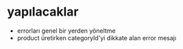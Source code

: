 # yapılacaklar

- errorları genel bir yerden yöneltme
- product üretirken categoryId'yi dikkate alan error mesajı